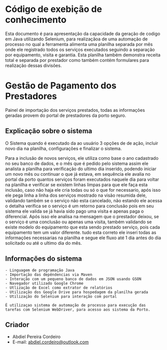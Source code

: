 # Código de exebição de conhecimento

Esta documento é para apresentação da capacidade da geração de codigo em Java utilizando Selenium, para realizaçãoa de uma automação de processo no qual a ferramenta alimenta uma planilha separada por mês onde ele registrado todos os serviços executados seguindo a separação por equipamento, visita e garantia.
Esta planilha também demonstra receita total e separada por prestador como também contém formulares para realização dessas divisões.

# Gestão de Pagamento dos Prestadores

Painel de importação dos serviços prestados, todas as informações geradas provem do portal de prestadores da porto seguro.

## Explicação sobre o sistema

O Sistema quando é executado da ao usuário 3 opções de de ação, incluir novo dia na planilha, configurações e finalizar o sistema. 

Para a inclusão de novos serviços, ele utiliza como base o ano cadastrado no seu banco de dados, e o mês que é pedido pelo sistema assim ele analista a planilha para verificação do ultimo dia inserido, podendo iniciar um novo mês ou continuar o que já estava, 
em sequência ele avalia no portal da porto quantos serviços foram executados naquele dia para voltar na planilha e verificar se existem linhas limpas para que ele faça esta inclusão, caso não haja ele cria todas ou só o que for necessario,
após isso ele pega linha a linha dos serviços mostrado na visão resumida dele, validando também se o serviço não esta cancelado, não estando ele acessa o detalha verifica se o serviço é um retorno para conclusão pois em seu sistema ele valida se já havia sido pago uma visita e apenas paga o diferencial.
Após isso ele analisa na mensagem que o prestador deixou, se o serviço é uma conclusão ou apenas uma visita, também validando se existe modelo do equipamento que esta sendo prestado serviço, pois cada equipamento tem um valor diferente. tudo esta correto ele inseri todas as informações necessarias na planilha e segue ele fluxo até 1 dia antes do dia solicitado ou até o ultimo dia do mês.

## Informações do sistema

```
- Linguagem de programação Java
- Importação das depêndencias via Maven
- Interação com um pequeno banco de dados em JSON usando GSON
- Navegador utilizado Google Chrome
- Utlização de Excel como extrator de relatórios
- Utilização dos Google Drive para hospedagem da planilha gerada
- Utilização do Selenium para interação com portal

É utilizaçao sistema de automação de processo para execução das tarefas com Selenium WebDriver, para acesso aos sistema da Porto.
```

## Criador

- Abdiel Pereira Cordeiro
- E-mail: abdiel.cordeiro@outlook.com
